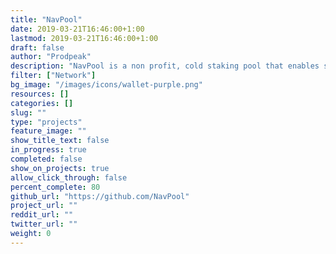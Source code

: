 ```yaml
---
title: "NavPool"
date: 2019-03-21T16:46:00+1:00
lastmod: 2019-03-21T16:46:00+1:00
draft: false
author: "Prodpeak"
description: "NavPool is a non profit, cold staking pool that enables stakers to remotely vote for community fund proposals"
filter: ["Network"]
bg_image: "/images/icons/wallet-purple.png"
resources: []
categories: []
slug: ""
type: "projects"
feature_image: ""
show_title_text: false
in_progress: true
completed: false
show_on_projects: true
allow_click_through: false
percent_complete: 80
github_url: "https://github.com/NavPool"
project_url: ""
reddit_url: ""
twitter_url: ""
weight: 0
---
```

